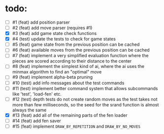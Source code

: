 # todo:
- [ ] #1   (feat) add position parser
- [ ] #2   (feat) add move parser (requires #1)
- [x] #3   (feat) add game state check functions
- [x] #4   (test) update the tests to check for game states
- [ ] #5   (feat) game state from the previous position can be cached
- [ ] #6   (feat) available moves from the previous position can be cached
- [ ] #7   (feat) implement a very simplified evaluation function where the pieces are scored according to their distance to the center
- [ ] #8   (feat) implement the simplest kind of ai, where the ai uses the minmax algorithm to find an "optimal" move
- [ ] #9   (feat) implement alpha-beta pruning
- [ ] #10  (test) add info messages about the test commands
- [ ] #11  (test) implement better command system that allows subcommands like 'test', 'load-fen' etc.
- [ ] #12  (test) depth tests do not create random moves as the test takes not more than few milliseconds, so the seed for the srand function is almost always the same
- [x] #13  (feat) add all of the remaining parts of the fen loader
- [ ] #14  (feat) add fen saver
- [ ] #15  (feat) implement `DRAW_BY_REPETITION` and `DRAW_BY_NO_MOVES`
